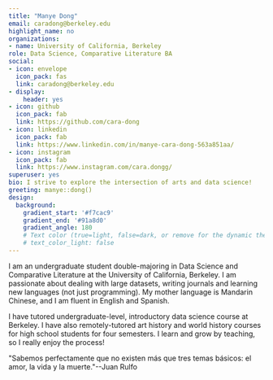 ```yaml
---
title: "Manye Dong"
email: caradong@berkeley.edu
highlight_name: no
organizations:
- name: University of California, Berkeley
role: Data Science, Comparative Literature BA
social:
- icon: envelope
  icon_pack: fas
  link: caradong@berkeley.edu 
- display:
    header: yes
- icon: github
  icon_pack: fab
  link: https://github.com/cara-dong
- icon: linkedin
  icon_pack: fab
  link: https://www.linkedin.com/in/manye-cara-dong-563a851aa/
- icon: instagram
  icon_pack: fab
  link: https://www.instagram.com/cara.dongg/ 
superuser: yes
bio: I strive to explore the intersection of arts and data science!
greeting: manye::dong()
design:
  background:
    gradient_start: '#f7cac9'
    gradient_end: '#91a8d0'
    gradient_angle: 180
    # Text color (true=light, false=dark, or remove for the dynamic theme color).
    # text_color_light: false
---
```


I am an undergraduate student double-majoring in Data Science and Comparative Literature at the University of California, Berkeley. I am passionate about dealing with large datasets, writing journals and learning new languages (not just programming). My mother language is Mandarin Chinese, and I am fluent in English and Spanish.

I have tutored undergraduate-level, introductory data science course at Berkeley. I have also remotely-tutored art history and world history courses for high school students for four semesters. I learn and grow by teaching, so I really enjoy the process!

"Sabemos perfectamente que no existen más que tres temas básicos: el amor, la vida y la muerte."--Juan Rulfo